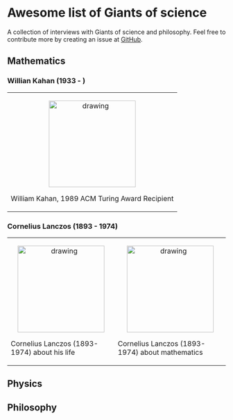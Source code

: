 # Awesome list of Giants of science

A collection of interviews with Giants of science and philosophy.
Feel free to contribute more by creating an issue at [GitHub](https://github.com/michalhabera/shouldersofgiants/issues).

## Mathematics

### Willian Kahan (1933 - )

<table border="0">
    <tr>
        <td>
            <p style="text-align: center;">
            <a href="http://www.youtube.com/watch?v=smrs6FfnCzs" target="_blank" rel="noopener noreferrer">
                <img src="http://img.youtube.com/vi/smrs6FfnCzs/0.jpg" alt="drawing" width="200"/>
            </a>
            <p>William Kahan, 1989 ACM Turing Award Recipient</p>
            </p>
        </td>
    </tr>
</table>


### Cornelius Lanczos (1893 - 1974)

<table border="0">
    <tr>
        <td>
            <p style="text-align: center;">
                <a href="http://www.youtube.com/watch?v=PO6xtSxB5Vg" target="_blank" rel="noopener noreferrer">
                    <img src="http://img.youtube.com/vi/PO6xtSxB5Vg/0.jpg" alt="drawing" width="200"/>
                </a>
                <p>Cornelius Lanczos (1893-1974) about his life</p>
            </p>
        </td>
        <td>
            <p style="text-align: center;">
            <a href="http://www.youtube.com/watch?v=avSHHi9QCjA" target="_blank" rel="noopener noreferrer">
                <img src="http://img.youtube.com/vi/avSHHi9QCjA/0.jpg" alt="drawing" width="200"/>
            </a>
            <p>Cornelius Lanczos (1893-1974) about mathematics</p>
            </p>
        </td>
    </tr>
</table>

## Physics

## Philosophy
